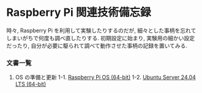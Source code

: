 # Raspberry Pi 関連技術備忘録

時々, Raspberry Pi を利用して実験したりするのだが, 細々とした事柄を忘れてしまいがちで何度も調べ直したりする. 
初期設定に始まり, 実験用の細かい設定だったり, 自分が必要に駆られて調べて動作させた事柄の記録を置いてみる. 

### 文書一覧
1. OS の準備と更新
   1-1. [Raspberry Pi OS (64-bit)](OS:RaspberryPiOS(64-bit).md)
   1-2. [Ubuntu Server 24.04 LTS (64-bit)](OS:UbuntuServer(64-bit).md)
